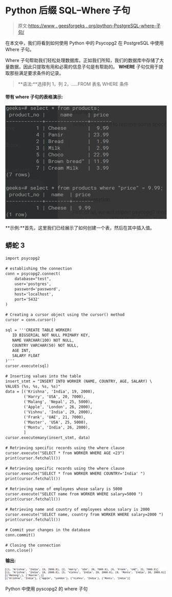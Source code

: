 # Python 后缀 SQL–Where 子句

> 原文:[https://www . geesforgeks . org/python-PostgreSQL-where-子句/](https://www.geeksforgeeks.org/python-postgresql-where-clause/)

在本文中，我们将看到如何使用 Python 中的 Psycopg2 在 PostgreSQL 中使用 Where 子句。

Where 子句帮助我们轻松处理数据库。正如我们所知，我们的数据库中存储了大量数据，因此只提取有用和必需的信息子句是有帮助的。 **WHERE** 子句仅用于提取那些满足要求条件的记录。

> **语法:**选择列 1，列 2，…..FROM 表名 WHERE 条件

#### 带有 where 子句的表格演示:

![](img/22bd2ce86db15e6b02fe24e1f3e192cb.png)

**示例:**首先，这里我们已经展示了如何创建一个表，然后在其中插入值。

## 蟒蛇 3

```
import psycopg2

# establishing the connection
conn = psycopg2.connect(
    database="test",
    user='postgres',
    password='password',
    host='localhost',
    port='5432'
)

# Creating a cursor object using the cursor() method
cursor = conn.cursor()

sql = '''CREATE TABLE WORKER(
   ID BIGSERIAL NOT NULL PRIMARY KEY,
   NAME VARCHAR(100) NOT NULL,
   COUNTRY VARCHAR(50) NOT NULL,
   AGE INT,
   SALARY FLOAT   
)'''
cursor.execute(sql)

# Inserting values into the table
insert_stmt = "INSERT INTO WORKER (NAME, COUNTRY, AGE, SALARY) \
VALUES (%s, %s, %s, %s)"
data = [('Krishna', 'India', 19, 2000),
        ('Harry', 'USA', 20, 7000),
        ('Malang', 'Nepal', 25, 5000),
        ('Apple', 'London', 26, 2000),
        ('Vishnu', 'India', 29, 2000),
        ('Frank', 'UAE', 21, 7000),
        ('Master', 'USA', 25, 5000),
        ('Montu', 'India', 26, 2000),
        ]
cursor.executemany(insert_stmt, data)

# Retrieving specific records using the where clause
cursor.execute("SELECT * from WORKER WHERE AGE <23")
print(cursor.fetchall())

# Retrieving specific records using the where clause
cursor.execute("SELECT * from WORKER WHERE COUNTRY='India' ")
print(cursor.fetchall())

# Retrieving name of employees whose salary is 5000
cursor.execute("SELECT name from WORKER WHERE salary=5000 ")
print(cursor.fetchall())

# Retrieving name and country of employees whose salary is 2000
cursor.execute("SELECT name, country from WORKER WHERE salary=2000 ")
print(cursor.fetchall())

# Commit your changes in the database
conn.commit()

# Closing the connection
conn.close()
```

**输出:**

![](img/342e5b56174ee3cd63fe6b7928dcbe0c.png)

Python 中使用 pyscopg2 的 where 子句